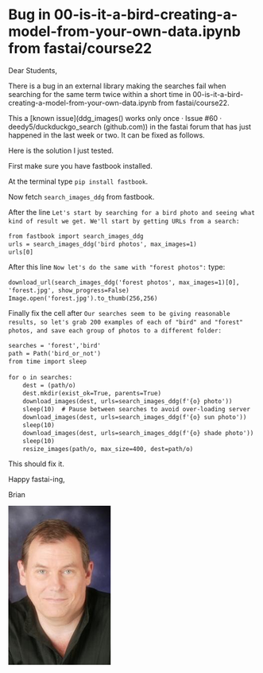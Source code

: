 # Bug in 00-is-it-a-bird-creating-a-model-from-your-own-data.ipynb from fastai/course22

Dear Students,

There is a bug in an external library making the searches fail when searching for the same term twice within a short time in 00-is-it-a-bird-creating-a-model-from-your-own-data.ipynb from fastai/course22.  

This a [known issue](ddg_images() works only once · Issue #60 · deedy5/duckduckgo_search (github.com)) in the fastai forum that has just happened in the last week or two. It can be fixed as follows.

Here is the solution I just tested.

First make sure you have fastbook installed.

At the terminal type `pip install fastbook`.

Now fetch `search_images_ddg` from fastbook.

After the line `Let's start by searching for a bird photo and seeing what kind of result we get. We'll start by getting URLs from a search:`

    from fastbook import search_images_ddg
    urls = search_images_ddg('bird photos', max_images=1)
    urls[0]

After this line `Now let's do the same with "forest photos":` type:

    download_url(search_images_ddg('forest photos', max_images=1)[0], 'forest.jpg', show_progress=False)
    Image.open('forest.jpg').to_thumb(256,256)

Finally fix the cell after `Our searches seem to be giving reasonable results, so let's grab 200 examples of each of "bird" and "forest" photos, and save each group of photos to a different folder:`

    searches = 'forest','bird'
    path = Path('bird_or_not')
    from time import sleep

    for o in searches:
        dest = (path/o)
        dest.mkdir(exist_ok=True, parents=True)
        download_images(dest, urls=search_images_ddg(f'{o} photo'))
        sleep(10)  # Pause between searches to avoid over-loading server
        download_images(dest, urls=search_images_ddg(f'{o} sun photo'))
        sleep(10)
        download_images(dest, urls=search_images_ddg(f'{o} shade photo'))
        sleep(10)
        resize_images(path/o, max_size=400, dest=path/o)

This should fix it.

Happy fastai-ing,

Brian

![Brian Lovell Portrait](/images/Lovell_portrait_small.jpg "Brian Lovell")
